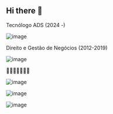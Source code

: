 ## Hi there 👋
Tecnólogo ADS (2024 -)

![image](https://github.com/user-attachments/assets/5ff0f322-f385-40d4-af66-c14f930ac48d)

Direito e Gestão de Negócios (2012-2019) 

![image](https://github.com/user-attachments/assets/9e8e2806-0905-4634-9485-beb44f2181ef)










:musical_note::musical_note::musical_note::musical_note::musical_note::musical_note::musical_note:

![image](https://github.com/user-attachments/assets/51c62d52-60e2-4cc8-b824-452d2262714c)

![image](https://github.com/user-attachments/assets/4cd675e7-f9cf-4051-a882-23c60cba8fa7)

![image](https://github.com/user-attachments/assets/894565d4-90f2-4787-b2e0-ceaad376667a)



<!--
**pedrohenriquebarros92/pedrohenriquebarros92** is a ✨ _special_ ✨ repository because its `README.md` (this file) appears on your GitHub profile.

Here are some ideas to get you started:

- 🔭 I’m currently working on ...
- 🌱 I’m currently learning ...
- 👯 I’m looking to collaborate on ...
- 🤔 I’m looking for help with ...
- 💬 Ask me about ...
- 📫 How to reach me: ...
- 😄 Pronouns: ...
- ⚡ Fun fact: ...
-->
